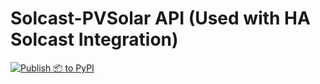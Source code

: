# Solcast-PVSolar API (Used with HA Solcast Integration)


[![Publish 📦 to PyPI](https://github.com/oziee/solcast-pvsolar/actions/workflows/publish.yml/badge.svg)](https://github.com/oziee/solcast-pvsolar/actions/workflows/publish.yml) 